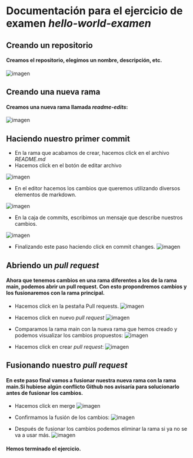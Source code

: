 # Documentación para el ejercicio de examen *hello-world-examen*

## Creando un repositorio

#### Creamos el repositorio, elegimos un nombre, descripción, etc.

![imagen](https://user-images.githubusercontent.com/91874629/159226623-e4bc16e2-71bc-44b4-a54e-6d86b1d71b79.png)


## Creando una nueva rama

#### Creamos una nueva rama llamada *readme-edits*:

![imagen](https://user-images.githubusercontent.com/91874629/159226816-b3363f64-f82e-4438-8170-65b63ba793d6.png)


## Haciendo nuestro primer commit

- En la rama que acabamos de crear, hacemos click en el archivo *README.md*
- Hacemos click en el botón de editar archivo

![imagen](https://user-images.githubusercontent.com/91874629/159226979-ad635e4b-ce6e-47a3-bd8d-bdecf1c47981.png)


- En el editor hacemos los cambios que queremos utilizando diversos elementos de markdown.

![imagen](https://user-images.githubusercontent.com/91874629/159227108-2b9284d6-deef-4510-8a26-b6a71e2621b0.png)


- En la caja de commits, escribimos un mensaje que describe nuestros cambios.

![imagen](https://user-images.githubusercontent.com/91874629/159227205-321fddbe-b83e-4e4c-8a94-eae3cb19d96c.png)


- Finalizando este paso haciendo click en commit changes.
![imagen](https://user-images.githubusercontent.com/91874629/159227287-f0dd3e2b-6919-4e78-b437-707a53696ef3.png)


## Abriendo un *pull request*

#### Ahora que tenemos cambios en una rama diferentes a los de la rama main, podemos abrir un pull request. Con esto propondremos cambios y los fusionaremos con la rama principal.

- Hacemos click en la pestaña Pull requests.
![imagen](https://user-images.githubusercontent.com/91874629/159227418-7b958477-f7d0-4c0f-b89b-b8d2ad67b3d7.png)


- Hacemos click en nuevo *pull request*
![imagen](https://user-images.githubusercontent.com/91874629/159227485-afd7e909-4170-4382-ae7a-544768683010.png)


- Comparamos la rama main con la nueva rama que hemos creado y podemos visualizar los cambios propuestos:
![imagen](https://user-images.githubusercontent.com/91874629/159227547-d2f792f6-adc3-4dd0-a9e0-9cd752aeff24.png)



- Hacemos click en crear *pull request*:
![imagen](https://user-images.githubusercontent.com/91874629/159227639-f54939cd-9d79-4939-b129-cfd17a8430bc.png)


## Fusionando nuestro *pull request*

#### En este paso final vamos a fusionar nuestra nueva rama con la rama main.Si hubiese algún conflicto Github nos avisaría para solucionarlo antes de fusionar los cambios.

- Hacemos click en merge
![imagen](https://user-images.githubusercontent.com/91874629/159227769-07e354ba-c376-46e2-812f-19312907ca1e.png)

- Confirmamos la fusión de los cambios:
![imagen](https://user-images.githubusercontent.com/91874629/159227870-a78b577d-a679-4fea-92ae-dc1fa7de7ac8.png)

- Después de fusionar los cambios podemos eliminar la rama si ya no se va a usar más.
![imagen](https://user-images.githubusercontent.com/91874629/159227918-d382839a-d5d9-41f2-b1b2-84abfe8e96cd.png)

#### Hemos terminado el ejercicio.
